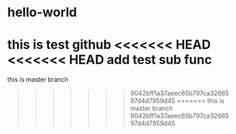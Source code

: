 # hello-world
this is test github
<<<<<<< HEAD
<<<<<<< HEAD
add test sub func
=======
this is master branch
>>>>>>> 9042bff1a37aeec65b797ca3266597d4d7959d45
=======
this is master branch
>>>>>>> 9042bff1a37aeec65b797ca3266597d4d7959d45
